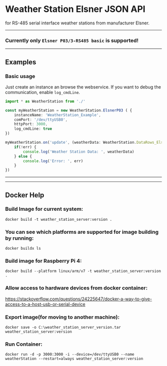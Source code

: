 Weather Station Elsner JSON API 
========
for RS-485 serial interface weather stations from manufacturer Elsner.

---

### Currently only `Elsner P03/3-RS485 basic` is supported!

---

## Examples

### Basic usage

Just create an instance an browse the webservice. If you want to debug the communication, enable `log_cmdLine`.

```typescript
import * as WeatherStation from './'

const myWeatherStation = new WeatherStation.ElsnerP03 ( {
    instanceName: 'WeatherStation_Example',
    comPort: '/dev/ttyUSB0',
    httpPort: 3000,
    log_cmdLine: true
})

myWeatherStation.on('update', (weatherData: WeatherStation.DataRows_ElsnerP03, err: string) => {
    if(!err) {
        console.log('Weather Station Data: ', weatherData)
    } else { 
        console.log('Error: ', err)
    }
})
```

---
---

## Docker Help


### Build Image for current system:
```
docker build -t weather_station_server:version .
```

### You can see which platforms are supported for image building by running:
```
docker buildx ls
```

### Build image for Raspberry Pi 4:
```
docker build --platform linux/arm/v7 -t weather_station_server:version .
```

### Allow access to hardware devices from docker container:

https://stackoverflow.com/questions/24225647/docker-a-way-to-give-access-to-a-host-usb-or-serial-device


### Export image(for moving to another machine):
```
docker save -o C:\weather_station_server_version.tar weather_station_server:version
```

### Run Container:
```
docker run -d -p 3000:3000 -i --device=/dev/ttyUSB0 --name weatherStation --restart=always weather_station_server:version
```